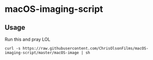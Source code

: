 # macOS-imaging-script

## Usage

Run this and pray LOL

`curl -s https://raw.githubusercontent.com/ChrisOlsonFilms/macOS-imaging-script/master/macOS-image | sh`

